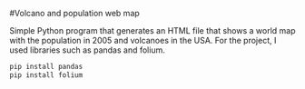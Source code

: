 #Volcano and population web map

Simple Python program that generates an HTML file that shows a world map with the population in 2005 and volcanoes in the USA.
For the project, I used libraries such as pandas and folium.
```bash
pip install pandas
pip install folium
```
